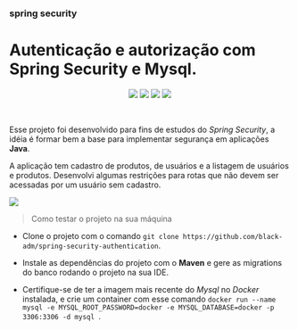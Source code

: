 ### spring security
# Autenticação e autorização com Spring Security e Mysql.

<p align="center">
<img src="https://img.shields.io/badge/java-%23ED8B00.svg?style=for-the-badge&logo=openjdk&logoColor=white" />
<img src="https://img.shields.io/badge/spring-%236DB33F.svg?style=for-the-badge&logo=spring&logoColor=white" />
<img src="https://img.shields.io/badge/mysql-%2300f.svg?style=for-the-badge&logo=mysql&logoColor=white" />
<img src="https://img.shields.io/badge/docker-%230db7ed.svg?style=for-the-badge&logo=docker&logoColor=white" />
</p>
<br>

Esse projeto foi desenvolvido para fins de estudos do *Spring Security*, a idéia é formar bem a base para implementar segurança em aplicações **Java**. 

A aplicação tem cadastro de produtos, de usuários e a listagem de usuários e produtos. Desenvolvi algumas restrições para rotas que não devem ser acessadas por um usuário sem cadastro.

<img src="https://i.ibb.co/PYy1WQ4/Design-sem-nome.png" />
</br>

> Como testar o projeto na sua máquina
- Clone o projeto com o comando `git clone https://github.com/black-adm/spring-security-authentication`.

- Instale as dependências do projeto com o **Maven** e gere as migrations do banco rodando o projeto na sua  IDE.

- Certifique-se de ter a imagem mais recente do *Mysql* no *Docker* instalada,  e crie um container com esse comando `docker run --name mysql -e MYSQL_ROOT_PASSWORD=docker -e MYSQL_DATABASE=docker -p 3306:3306 -d mysql
`.
